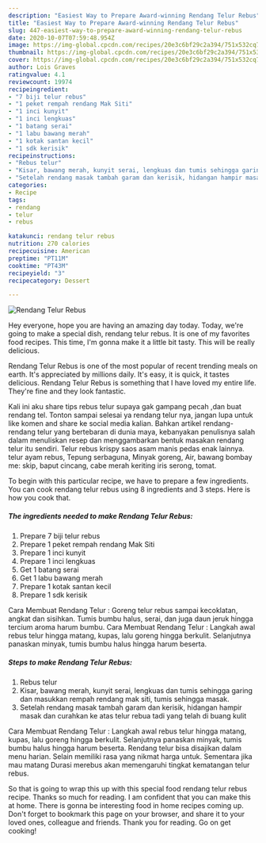 ```yaml
---
description: "Easiest Way to Prepare Award-winning Rendang Telur Rebus"
title: "Easiest Way to Prepare Award-winning Rendang Telur Rebus"
slug: 447-easiest-way-to-prepare-award-winning-rendang-telur-rebus
date: 2020-10-07T07:59:48.954Z
image: https://img-global.cpcdn.com/recipes/20e3c6bf29c2a394/751x532cq70/rendang-telur-rebus-resipi-foto-utama.jpg
thumbnail: https://img-global.cpcdn.com/recipes/20e3c6bf29c2a394/751x532cq70/rendang-telur-rebus-resipi-foto-utama.jpg
cover: https://img-global.cpcdn.com/recipes/20e3c6bf29c2a394/751x532cq70/rendang-telur-rebus-resipi-foto-utama.jpg
author: Lois Graves
ratingvalue: 4.1
reviewcount: 19974
recipeingredient:
- "7 biji telur rebus"
- "1 peket rempah rendang Mak Siti"
- "1 inci kunyit"
- "1 inci lengkuas"
- "1 batang serai"
- "1 labu bawang merah"
- "1 kotak santan kecil"
- "1 sdk kerisik"
recipeinstructions:
- "Rebus telur"
- "Kisar, bawang merah, kunyit serai, lengkuas dan tumis sehingga garing dan masukkan rempah rendang mak siti, tumis sehingga masak."
- "Setelah rendang masak tambah garam dan kerisik, hidangan hampir masak dan curahkan ke atas telur rebua tadi yang telah di buang kulit"
categories:
- Recipe
tags:
- rendang
- telur
- rebus

katakunci: rendang telur rebus 
nutrition: 270 calories
recipecuisine: American
preptime: "PT11M"
cooktime: "PT43M"
recipeyield: "3"
recipecategory: Dessert

---
```



![Rendang Telur Rebus](https://img-global.cpcdn.com/recipes/20e3c6bf29c2a394/751x532cq70/rendang-telur-rebus-resipi-foto-utama.jpg)

Hey everyone, hope you are having an amazing day today. Today, we're going to make a special dish, rendang telur rebus. It is one of my favorites food recipes. This time, I'm gonna make it a little bit tasty. This will be really delicious.

Rendang Telur Rebus is one of the most popular of recent trending meals on earth. It's appreciated by millions daily. It's easy, it is quick, it tastes delicious. Rendang Telur Rebus is something that I have loved my entire life. They're fine and they look fantastic.

Kali ini aku share tips rebus telur supaya gak gampang pecah ,dan buat rendang tel. Tonton sampai selesai ya rendang telur nya, jangan lupa untuk like komen and share ke social media kalian. Bahkan artikel rendang-rendang telur yang bertebaran di dunia maya, kebanyakan penulisnya salah dalam menuliskan resep dan menggambarkan bentuk masakan rendang telur itu sendiri. Telur rebus krispy saos asam manis pedas enak lainnya. telur ayam rebus, Tepung serbaguna, Minyak goreng, Air, bawang bombay me: skip, baput cincang, cabe merah keriting iris serong, tomat.


To begin with this particular recipe, we have to prepare a few ingredients. You can cook rendang telur rebus using 8 ingredients and 3 steps. Here is how you cook that.

<!--inarticleads1-->

##### The ingredients needed to make Rendang Telur Rebus:

1. Prepare 7 biji telur rebus
1. Prepare 1 peket rempah rendang Mak Siti
1. Prepare 1 inci kunyit
1. Prepare 1 inci lengkuas
1. Get 1 batang serai
1. Get 1 labu bawang merah
1. Prepare 1 kotak santan kecil
1. Prepare 1 sdk kerisik


Cara Membuat Rendang Telur : Goreng telur rebus sampai kecoklatan, angkat dan sisihkan. Tumis bumbu halus, serai, dan juga daun jeruk hingga tercium aroma harum bumbu. Cara Membuat Rendang Telur : Langkah awal rebus telur hingga matang, kupas, lalu goreng hingga berkulit. Selanjutnya panaskan minyak, tumis bumbu halus hingga harum beserta. 

<!--inarticleads2-->

##### Steps to make Rendang Telur Rebus:

1. Rebus telur
1. Kisar, bawang merah, kunyit serai, lengkuas dan tumis sehingga garing dan masukkan rempah rendang mak siti, tumis sehingga masak.
1. Setelah rendang masak tambah garam dan kerisik, hidangan hampir masak dan curahkan ke atas telur rebua tadi yang telah di buang kulit


Cara Membuat Rendang Telur : Langkah awal rebus telur hingga matang, kupas, lalu goreng hingga berkulit. Selanjutnya panaskan minyak, tumis bumbu halus hingga harum beserta. Rendang telur bisa disajikan dalam menu harian. Selain memiliki rasa yang nikmat harga untuk. Sementara jika mau matang Durasi merebus akan memengaruhi tingkat kematangan telur rebus. 

So that is going to wrap this up with this special food rendang telur rebus recipe. Thanks so much for reading. I am confident that you can make this at home. There is gonna be interesting food in home recipes coming up. Don't forget to bookmark this page on your browser, and share it to your loved ones, colleague and friends. Thank you for reading. Go on get cooking!
